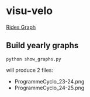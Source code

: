 # visu-velo
[Rides Graph](https://github.com/co-libri-org/visu-velo/blob/main/notebooks/ReadPgrmCycloOds.ipynb)


## Build yearly graphs

    python show_graphs.py


will produce 2 files:

 * ProgrammeCyclo_23-24.png
 * ProgrammeCyclo_24-25.png

